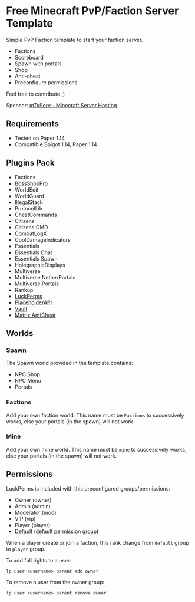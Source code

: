 # Free Minecraft PvP/Faction Server Template

Simple PvP Faction template to start your faction server.

* Factions
* Scoreboard
* Spawn with portals
* Shop
* Anti-cheat
* Preconfigure permissions

Feel free to contribute ;)

Sponsor: [mTxServ - Minecraft Server Hosting](https://mtxserv.com/host-server/minecraft)

## Requirements

* Tested on Paper 1.14
* Compatible Spigot 1.14, Paper 1.14

## Plugins Pack

* Factions
* BossShopPro
* WorldEdit
* WorldGuard
* IllegalStack
* ProtocolLib
* ChestCommands
* Citizens
* Citizens CMD
* CombatLogX
* CoolDamageIndicators
* Essentials
* Essentials Chat
* Essentials Spawn
* HolographicDisplays
* Multiverse
* Multiverse NetherPortals
* Multiverse Portals
* Rankup
* [LuckPerms](https://www.spigotmc.org/resources/luckperms-an-advanced-permissions-plugin.28140/)
* [PlaceholderAPI](https://www.spigotmc.org/resources/placeholderapi.6245/)
* [Vault](https://dev.bukkit.org/projects/vault)
* [Matrix AntiCheat](https://www.spigotmc.org/resources/matrix-anticheat-advanced-cheat-detection-1-8-1-12-1-13-1-14.64635/)

## Worlds

### Spawn

The Spawn world provided in the template contains:

* NPC Shop
* NPC Menu
* Portals

### Factions

Add your own faction world. This name must be `Factions` to successively works, else your portals (in the spawn) will not work.

### Mine

Add your own mine world. This name must be `mine` to successively works, else your portals (in the spawn) will not work.

## Permissions

LuckPerms is included with this preconfigured groups/permissions:

* Owner (owner)
* Admin (admin)
* Moderator (mod)
* VIP (vip)
* Player (player)
* Default (default permission group)

When a player create or join a faction, this rank change from `default` group to `player` group.

To add full rights to a user:

```
lp user <username> parent add owner
```

To remove a user from the owner group:

```
lp user <username> parent remove owner
```

